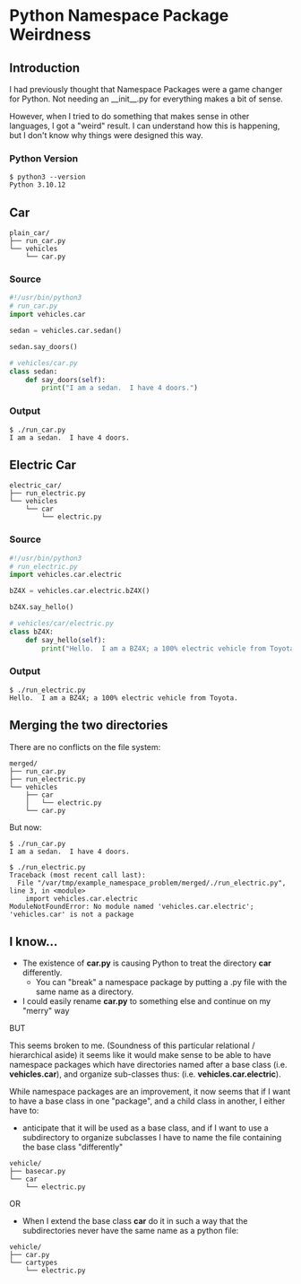 # Python Namespace Package Weirdness

## Introduction

I had previously thought that Namespace Packages were a
game changer for Python.  Not needing an \_\_init\_\_.py
for everything makes a bit of sense.

However, when I tried to do something that makes sense in other languages,
I got a "weird" result.  I can understand how this is happening, but I don't
know why things were designed this way.

### Python Version
```
$ python3 --version
Python 3.10.12
```

## Car

```
plain_car/
├── run_car.py
└── vehicles
    └── car.py
```

### Source

```python
#!/usr/bin/python3
# run_car.py
import vehicles.car

sedan = vehicles.car.sedan()

sedan.say_doors()

```

```python
# vehicles/car.py
class sedan:
    def say_doors(self):
        print("I am a sedan.  I have 4 doors.")
```

### Output

```
$ ./run_car.py 
I am a sedan.  I have 4 doors.
```

## Electric Car

```
electric_car/
├── run_electric.py
└── vehicles
    └── car
        └── electric.py
```

### Source

```python
#!/usr/bin/python3
# run_electric.py
import vehicles.car.electric

bZ4X = vehicles.car.electric.bZ4X()

bZ4X.say_hello()
```

```python
# vehicles/car/electric.py
class bZ4X:
    def say_hello(self):
        print("Hello.  I am a BZ4X; a 100% electric vehicle from Toyota.")

```

### Output

```
$ ./run_electric.py 
Hello.  I am a BZ4X; a 100% electric vehicle from Toyota.
```

## Merging the two directories

There are no conflicts on the file system:

```
merged/
├── run_car.py
├── run_electric.py
└── vehicles
    ├── car
    │   └── electric.py
    └── car.py
```

But now:

```
$ ./run_car.py 
I am a sedan.  I have 4 doors.

$ ./run_electric.py 
Traceback (most recent call last):
  File "/var/tmp/example_namespace_problem/merged/./run_electric.py", line 3, in <module>
    import vehicles.car.electric
ModuleNotFoundError: No module named 'vehicles.car.electric'; 'vehicles.car' is not a package
```

## I know...

* The existence of **car.py** is causing Python to treat the directory **car** differently.
	* You can "break" a namespace package by putting a .py file with the same name
	as a directory.
* I could easily rename **car.py** to something else and continue on my "merry" way

BUT

This seems broken to me.  (Soundness of this particular relational / hierarchical
aside) it seems like it would make sense to be able to have namespace packages
which have directories named after a base class (i.e. **vehicles.car**), and organize
sub-classes thus: (i.e. **vehicles.car.electric**).

While namespace packages are an improvement, it now seems that if I want to have
a base class in one "package", and a child class in another, I either have to:
* anticipate that it will be used as a base class, and if I want to use a subdirectory
to organize subclasses I have to name the file containing the base class "differently"
```
vehicle/
├── basecar.py
└── car
    └── electric.py
```

OR
* When I extend the base class **car** do it in such a way that the
subdirectories never have the same name as a python file:
```
vehicle/
├── car.py
└── cartypes
    └── electric.py
```

